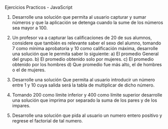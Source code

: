 Ejercicios Practicos - JavaScript

01. Desarrolle una solución que permita al usuario capturar y sumar números y que la aplicación se detenga cuando la sume de los números sea mayor a 100.

02. Un profesor va a capturar las calificaciones de 20 de sus alumnos, considere que también es relevante saber el sexo del alumno, tomando 7 como mínima aprobatoria y 10 como calificación máxima, desarrolle una solución que le permita saber lo siguiente:
  a) El promedio General del grupo.
  b) El promedio obtenido solo por mujeres.
  c) El promedio obtenido por los hombres
  d) Que promedio fue más alto, el de hombres o el de mujeres.

03. Desarrolle una solución Que permita al usuario introducir un número entre 1 y 10 cuya salida será la tabla de multiplicar de dicho número.

04. Tomando 200 como límite inferior y 400 como límite superior desarrolle una solución que imprima por separado la suma de los pares y de los impares.

05. Desarrolle una solución que pida al usuario un numero entero positivo y regrese el factorial de tal numero.
